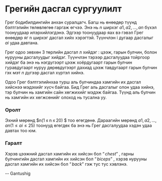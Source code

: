 Грегийн дасгал сургуулилт
=========================
Грег бодибилдингийн анхан суралцагч. Багш нь өнөөдөр түүнд бэлтгэлийн төлөвлөгөө гаргаж өгчээ. Энэ нь $n$ ширхэг $a1, a2, ..., an$  бүхэл тоонуудаар илэрхийлэгдэнэ. Эдгээр тоонуудаар яах вэ гэвэл Грег өнөөдөр яг n ширхэг дасгал хийх хэрэгтэй. Түүнчлэн i дугаар дасгалыг $ai$ удаа давтана. 

Грег одоо зөвхөн $3$ төрлийн дасгал л хийдэг : цээж, гарын булчин, болон нурууны дасгалуудыг хийдэг. Түүнчлэн тэрээр дасгалуудаа тойргоор хийдэг ба энэ нь нэгдүгээрт цээж хоёрдугаарт гарын булчин гуравдугаарт нуруу дөрөвдүгээрт дахиад цээж тавдугаарт гарын булчин гэх мэт $n$ дүгээр дасгал хүртэл хийнэ. 

Одоо Грег бэлтгэлийнхаа турш аль булчиндаа хамгийн их дасгал хийснээ мэдэхийг хүсч байгаа. Бид Грег аль дасгалыг олон удаа хийнэ, тэр булчин нь хамгийн сайн хөгжихийг мэдэж байгаа. Түүнд аль булчин нь хамгийн их хөгжсөнийг олоход нь тусална уу.

### Оролт
Эхний мөрөнд $n(1 ≤ n ≤ 20) $ тоо өгөгдөнө. Дараагийн мөрөнд $a1, a2, ..., an (1 ≤ ai ≤ 25)$ тоонууд өгөгдөх ба энэ нь Грег дасгалуудаа хэдэн удаа давтах тоо юм.
### Гаралт
Хэрэв цээжний дасгал хамгийн их хийсэн бол $“chest”$ , гарны булчингийн дасгал хамгийн их хийсэн бол $“biceps”$ , хэрэв нурууны дасгал хамгийн их хийсэн бол $“back”$ гэж тус тус хэвлэнэ.

-- Gantushig

